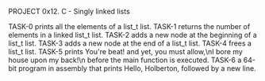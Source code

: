 PROJECT 0x12. C - Singly linked lists

TASK-0 prints all the elements of a list_t list.
TASK-1 returns the number of elements in a linked list_t list.
TASK-2 adds a new node at the beginning of a list_t list.
TASK-3 adds a new node at the end of a list_t list.
TASK-4  frees a list_t list.
TASK-5 prints You're beat! and yet, you must allow,\nI bore my house upon my back!\n before the main function is executed.
TASK-6 a 64-bit program in assembly that prints Hello, Holberton, followed by a new line.
